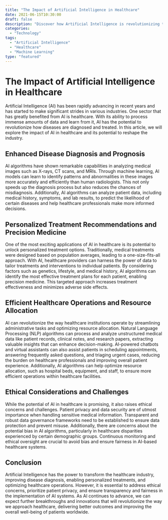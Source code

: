 ```yaml
--- 
title: "The Impact of Artificial Intelligence in Healthcare"
date: 2021-06-15T10:30:00
draft: false
description: "Discover how Artificial Intelligence is revolutionizing the healthcare industry, from diagnosis to personalized treatment options."
categories:
  - "Technology"
tags:
  - "Artificial Intelligence"
  - "Healthcare"
  - "Machine Learning"
type: "featured"
--- 
```


# The Impact of Artificial Intelligence in Healthcare

Artificial Intelligence (AI) has been rapidly advancing in recent years and has started to make significant strides in various industries. One sector that has greatly benefited from AI is healthcare. With its ability to process immense amounts of data and learn from it, AI has the potential to revolutionize how diseases are diagnosed and treated. In this article, we will explore the impact of AI in healthcare and its potential to reshape the industry.

## Enhanced Disease Diagnosis and Prognosis

AI algorithms have shown remarkable capabilities in analyzing medical images such as X-rays, CT scans, and MRIs. Through machine learning, AI models can learn to identify patterns and abnormalities in these images more accurately and efficiently than human radiologists. This not only speeds up the diagnosis process but also reduces the chances of misdiagnosis. Additionally, AI algorithms can analyze patient data, including medical history, symptoms, and lab results, to predict the likelihood of certain diseases and help healthcare professionals make more informed decisions.

## Personalized Treatment Recommendations and Precision Medicine

One of the most exciting applications of AI in healthcare is its potential to unlock personalized treatment options. Traditionally, medical treatments were designed based on population averages, leading to a one-size-fits-all approach. With AI, healthcare providers can harness the power of data to tailor treatments and interventions to individual patients. By considering factors such as genetics, lifestyle, and medical history, AI algorithms can identify the most effective treatment plans for each patient, enabling precision medicine. This targeted approach increases treatment effectiveness and minimizes adverse side effects.

## Efficient Healthcare Operations and Resource Allocation

AI can revolutionize the way healthcare institutions operate by streamlining administrative tasks and optimizing resource allocation. Natural Language Processing (NLP) algorithms can process and analyze unstructured medical data like patient records, clinical notes, and research papers, extracting valuable insights that can enhance decision-making. AI-powered chatbots and virtual assistants can also assist patients in scheduling appointments, answering frequently asked questions, and triaging urgent cases, reducing the burden on healthcare professionals and improving overall patient experience. Additionally, AI algorithms can help optimize resource allocation, such as hospital beds, equipment, and staff, to ensure more efficient operations within healthcare facilities.

## Ethical Considerations and Challenges

While the potential of AI in healthcare is promising, it also raises ethical concerns and challenges. Patient privacy and data security are of utmost importance when handling sensitive medical information. Transparent and robust data governance frameworks need to be established to ensure data protection and prevent misuse. Additionally, there are concerns about the potential bias in AI algorithms, particularly in healthcare disparities experienced by certain demographic groups. Continuous monitoring and ethical oversight are crucial to avoid bias and ensure fairness in AI-based healthcare systems.

## Conclusion

Artificial Intelligence has the power to transform the healthcare industry, improving disease diagnosis, enabling personalized treatments, and optimizing healthcare operations. However, it is essential to address ethical concerns, prioritize patient privacy, and ensure transparency and fairness in the implementation of AI systems. As AI continues to advance, we can expect further breakthroughs and innovations that will revolutionize the way we approach healthcare, delivering better outcomes and improving the overall well-being of patients worldwide.
